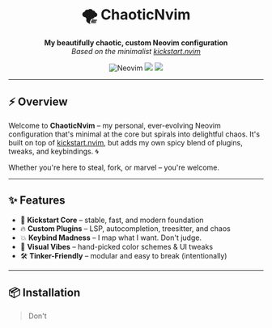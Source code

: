 <h1 align="center">🌪️ ChaoticNvim</h1>
<p align="center">
  <b>My beautifully chaotic, custom Neovim configuration</b><br>
  <i>Based on the minimalist <a href="https://github.com/nvim-lua/kickstart.nvim">kickstart.nvim</a></i>
</p>

<p align="center">
  <img src="https://img.shields.io/badge/Neovim-0.9+-green?style=flat-square&logo=neovim" alt="Neovim">
  <img src="https://img.shields.io/badge/Based_on-kickstart.nvim-blueviolet?style=flat-square">
  <img src="https://img.shields.io/badge/Status-Chaotic-purple?style=flat-square">
</p>

---

## ⚡️ Overview

Welcome to **ChaoticNvim** – my personal, ever-evolving Neovim configuration that's minimal at the core but spirals into delightful chaos. It's built on top of [kickstart.nvim](https://github.com/nvim-lua/kickstart.nvim), but adds my own spicy blend of plugins, tweaks, and keybindings. 🌀

Whether you're here to steal, fork, or marvel – you're welcome.

---

## ✨ Features

- 🧠 **Kickstart Core** – stable, fast, and modern foundation
- 🔥 **Custom Plugins** – LSP, autocompletion, treesitter, and chaos
- 💥 **Keybind Madness** – I map what I want. Don't judge. 
- 🎨 **Visual Vibes** – hand-picked color schemes & UI tweaks
- 🛠️ **Tinker-Friendly** – modular and easy to break (intentionally)

---

## 📦 Installation

> Don't
